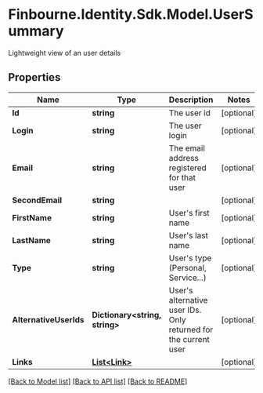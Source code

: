 # Finbourne.Identity.Sdk.Model.UserSummary
Lightweight view of an user details

## Properties

Name | Type | Description | Notes
------------ | ------------- | ------------- | -------------
**Id** | **string** | The user id | [optional] 
**Login** | **string** | The user login | [optional] 
**Email** | **string** | The email address registered for that user | [optional] 
**SecondEmail** | **string** |  | [optional] 
**FirstName** | **string** | User&#39;s first name | [optional] 
**LastName** | **string** | User&#39;s last name | [optional] 
**Type** | **string** | User&#39;s type (Personal, Service...) | [optional] 
**AlternativeUserIds** | **Dictionary&lt;string, string&gt;** | User&#39;s alternative user IDs. Only returned for the current user | [optional] 
**Links** | [**List&lt;Link&gt;**](Link.md) |  | [optional] 

[[Back to Model list]](../README.md#documentation-for-models) [[Back to API list]](../README.md#documentation-for-api-endpoints) [[Back to README]](../README.md)

